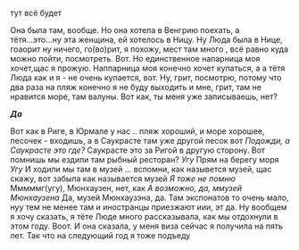 тут всё будет


Она была там, вообще. Но она хотела в Венгрию поехать, а тётя...это...ну эта женщина, ей хотелось в Ницу. Ну Люда была в Нице, гоаорит ну ничего, го(во)рит, я похожу, мест там много , всё равно куда можно пойти, посмотреть. Вот. Но единственное напарница моя хочет,щас я прожую. Наппарница моя конечно хочет купаться, а а тётя Люда как и я - не очень купается, вот. Ну, грит, посмотрю, потому что два раза на пляж конечно я не буду выходить и мне, грит, там не нравится море, там валуны. Вот как, ты меня уже записываешь, нет?

**_Да_**

Вот как в Риге, в Юрмале у нас .. пляж хороший, и море хорошее, песочек - входишь, а в Саукрасте там уже другой песок вот
_Подожди, а Саукрасте это где?_
Саукрасте это за Ригой в другую сторону. Вот помнишь мы ездили там рыбный ресторан?
_Угу_
Прям на берегу моря
_Угу_
И ходили мы там в музей ... вспомни, как назывется музей, щас скажу, вот забыла как называется музей
_Я тоже не помню_
Мммммг(угу), Мюнхаузен, нет, как
_А возможно, да, ммузей Мюнхаузена_
Да, музей Мюнхаузэна, да. Там экспонатов то очень мало, нуу тем не менее там и иностранцы приезжают иии, эт да. Ну вообщем я хочу сказать, я тёте Люде много рассказывала, как мы отдохнули в этом году. Воот.  И она сказала, у меня виза сейчас я получила на пять лет. Так что на следующий год я тоже подъеду
